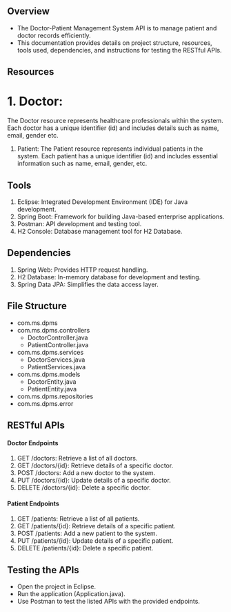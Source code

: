 ## Overview
- The Doctor-Patient Management System API is to manage patient and doctor records efficiently.
- This documentation provides details on project structure, resources, tools used, dependencies, and instructions for testing the RESTful APIs.

## Resources
<h1>1. Doctor:</h1> 
The Doctor resource represents healthcare professionals within the system. Each doctor has a unique identifier (id) and includes details such as name, email, gender etc.

1. Patient: 
The Patient resource represents individual patients in the system. Each patient has a unique identifier (id) and includes essential information such as name, email, gender, etc.

## Tools
1. Eclipse: Integrated Development Environment (IDE) for Java development.
2. Spring Boot: Framework for building Java-based enterprise applications.
3. Postman: API development and testing tool.
4. H2 Console: Database management tool for H2 Database.

## Dependencies
1. Spring Web: Provides HTTP request handling.
2. H2 Database: In-memory database for development and testing.
3. Spring Data JPA: Simplifies the data access layer.

## File Structure
- com.ms.dpms
- com.ms.dpms.controllers
  - DoctorController.java
  - PatientController.java
- com.ms.dpms.services
  - DoctorServices.java
  - PatientServices.java
- com.ms.dpms.models
  - DoctorEntity.java
  - PatientEntity.java
- com.ms.dpms.repositories
- com.ms.dpms.error

## RESTful APIs
#### Doctor Endpoints
1. GET /doctors: Retrieve a list of all doctors.
2. GET /doctors/{id}: Retrieve details of a specific doctor.
4. POST /doctors: Add a new doctor to the system.
6. PUT /doctors/{id}: Update details of a specific doctor.
7. DELETE /doctors/{id}: Delete a specific doctor.

#### Patient Endpoints
1. GET /patients: Retrieve a list of all patients.
2. GET /patients/{id}: Retrieve details of a specific patient.
3. POST /patients: Add a new patient to the system.
4. PUT /patients/{id}: Update details of a specific patient.
5. DELETE /patients/{id}: Delete a specific patient.

## Testing the APIs
- Open the project in Eclipse.
- Run the application (Application.java).
- Use Postman to test the listed APIs with the provided endpoints.
